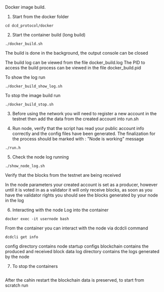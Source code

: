 Docker image build. 

1. Start from the docker folder
```
cd dcd_protocol/docker
```

2. Start the container build (long build)
```
./docker_build.sh
```
The build is done in the background, the output console can be closed

The build log can be viewed from the file docker_build.log
The PID to access the build process can be viewed in the file docker_build.pid

To show the log run
```
./docker_build_show_log.sh
```

To stop the image build run
```
./docker_build_stop.sh 
```

3. Before using the network you will need to register a new account in the testnet
then add the data from the created account into run.sh

4. Run node, verify that the script has read your public account info correctly and the 
config files have been generated. The finalization for the process should be marked with : "Node is working" message

```
./run.h
```

5. Check the node log running
```
./show_node_log.sh
```
Verify that the blocks from the testnet are  being received

In the node parameters your created account is set as a producer, however until it is voted in as a validator it will
only receive blocks, as soon as you have the validator rights you should see the blocks generated by your node in the log



6. Interacting with the node
Log into the container
```
docker exec -it usernode bash
```
From the container you can interact with the node via dcdcli command
```
dcdcli get info
```

config directory contains node startup configs
blockchain contains the produced and received block data
log directory contains the logs generated by the node

7. To stop the containers
```./stop.sh
```

After the cahin restart the blockchain data is preserved, to start from scratch run
```./delete_nodes_data.sh
```
